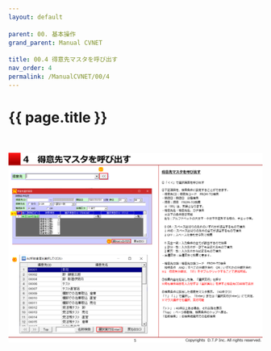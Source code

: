 ```yaml
---
layout: default

parent: 00. 基本操作
grand_parent: Manual CVNET

title: 00.4 得意先マスタを呼び出す
nav_order: 4
permalink: /ManualCVNET/00/4
---
```



# {{ page.title }} <br/><br/>




<a href="/img/KihonSousa/KS6.PNG" target="_blank">
<img src="/img/KihonSousa/KS6.PNG" alt="login image"></a>